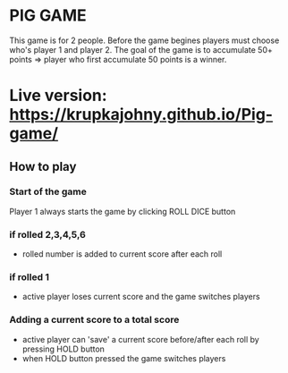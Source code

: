 # PIG GAME
This game is for 2 people. Before the game begines players must choose who's player 1 and player 2.
The goal of the game is to accumulate 50+ points => player who first accumulate 50 points is a winner.

# Live version:  https://krupkajohny.github.io/Pig-game/

## How to play

### Start of the game
Player 1 always starts the game by clicking ROLL DICE button
 
### if rolled 2,3,4,5,6
 - rolled number is added to current score after each roll 

### if rolled 1
- active player loses current score and the game switches players

### Adding a current score to a total score
- active player can 'save' a current score before/after each roll by pressing HOLD button 
- when HOLD button pressed the game switches players





